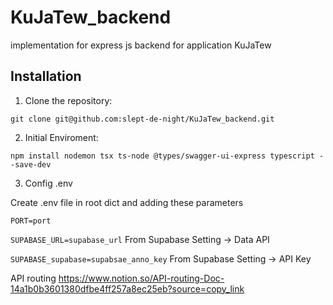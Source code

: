 # KuJaTew_backend

implementation for express js backend for application KuJaTew

## Installation
1. Clone the repository:
   
`git clone git@github.com:slept-de-night/KuJaTew_backend.git`

2. Initial Enviroment:
   
`npm install nodemon tsx ts-node @types/swagger-ui-express typescript --save-dev`

3. Config .env

Create .env file in root dict and adding these parameters

`PORT=port`

`SUPABASE_URL=supabase_url`
From Supabase Setting -> Data API

`SUPABASE_supabase=supabsae_anno_key`
From Supabase Setting -> API Key


API routing 
https://www.notion.so/API-routing-Doc-14a1b0b3601380dfbe4ff257a8ec25eb?source=copy_link

